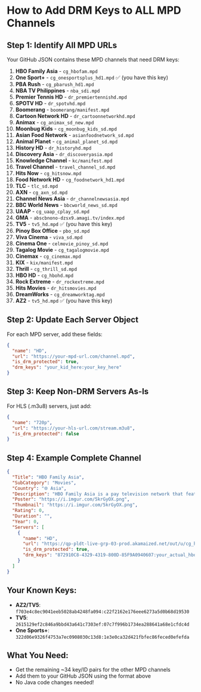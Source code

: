 # How to Add DRM Keys to ALL MPD Channels

## Step 1: Identify All MPD URLs
Your GitHub JSON contains these MPD channels that need DRM keys:

1. **HBO Family Asia** - `cg_hbofam.mpd`
2. **One Sport+** - `cg_onesportsplus_hd1.mpd` ✅ (you have this key)
3. **PBA Rush** - `cg_pbarush_hd1.mpd`
4. **NBA TV Philippines** - `nba_sdi.mpd`
5. **Premier Tennis HD** - `dr_premiertennishd.mpd`
6. **SPOTV HD** - `dr_spotvhd.mpd`
7. **Boomerang** - `boomerang/manifest.mpd`
8. **Cartoon Network HD** - `dr_cartoonnetworkhd.mpd`
9. **Animax** - `cg_animax_sd_new.mpd`
10. **Moonbug Kids** - `cg_moonbug_kids_sd.mpd`
11. **Asian Food Network** - `asianfoodnetwork_sd.mpd`
12. **Animal Planet** - `cg_animal_planet_sd.mpd`
13. **History HD** - `dr_historyhd.mpd`
14. **Discovery Asia** - `dr_discoveryasia.mpd`
15. **Knowledge Channel** - `kc/manifest.mpd`
16. **Travel Channel** - `travel_channel_sd.mpd`
17. **Hits Now** - `cg_hitsnow.mpd`
18. **Food Network HD** - `cg_foodnetwork_hd1.mpd`
19. **TLC** - `tlc_sd.mpd`
20. **AXN** - `cg_axn_sd.mpd`
21. **Channel News Asia** - `dr_channelnewsasia.mpd`
22. **BBC World News** - `bbcworld_news_sd.mpd`
23. **UAAP** - `cg_uaap_cplay_sd.mpd`
24. **GMA** - `abscbnono-dzsx9.amagi.tv/index.mpd`
25. **TV5** - `tv5_hd.mpd` ✅ (you have this key)
26. **Pinoy Box Office** - `pbo_sd.mpd`
27. **Viva Cinema** - `viva_sd.mpd`
28. **Cinema One** - `celmovie_pinoy_sd.mpd`
29. **Tagalog Movie** - `cg_tagalogmovie.mpd`
30. **Cinemax** - `cg_cinemax.mpd`
31. **KIX** - `kix/manifest.mpd`
32. **Thrill** - `cg_thrill_sd.mpd`
33. **HBO HD** - `cg_hbohd.mpd`
34. **Rock Extreme** - `dr_rockextreme.mpd`
35. **Hits Movies** - `dr_hitsmovies.mpd`
36. **DreamWorks** - `cg_dreamworktag.mpd`
37. **AZ2** - `tv5_hd.mpd` ✅ (you have this key)

## Step 2: Update Each Server Object

For each MPD server, add these fields:

```json
{
  "name": "HD",
  "url": "https://your-mpd-url.com/channel.mpd",
  "is_drm_protected": true,
  "drm_keys": "your_kid_here:your_key_here"
}
```

## Step 3: Keep Non-DRM Servers As-Is

For HLS (.m3u8) servers, just add:

```json
{
  "name": "720p",
  "url": "https://your-hls-url.com/stream.m3u8",
  "is_drm_protected": false
}
```

## Step 4: Example Complete Channel

```json
{
  "Title": "HBO Family Asia",
  "SubCategory": "Movies",
  "Country": "🌐 Asia",
  "Description": "HBO Family Asia is a pay television network that features family-friendly movies.",
  "Poster": "https://i.imgur.com/5krGyOX.png",
  "Thumbnail": "https://i.imgur.com/5krGyOX.png",
  "Rating": 0,
  "Duration": "",
  "Year": 0,
  "Servers": [
    {
      "name": "HD",
      "url": "https://qp-pldt-live-grp-03-prod.akamaized.net/out/u/cg_hbofam.mpd",
      "is_drm_protected": true,
      "drm_keys": "872910C8-4329-4319-800D-85F9A0940607:your_actual_hbo_key_here"
    }
  ]
}
```

## Your Known Keys:
- **AZ2/TV5**: `f703e4c8ec9041eeb5028ab4248fa094:c22f2162e176eee6273a5d0b68d19530`
- **TV5**: `2615129ef2c846a9bbd43a641c7303ef:07c7f996b1734ea288641a68e1cfdc4d`
- **One Sports+**: `322d06e9326f4753a7ec0908030c13d8:1e3e0ca32d421fbfec86feced0efefda`

## What You Need:
- Get the remaining ~34 key/ID pairs for the other MPD channels
- Add them to your GitHub JSON using the format above
- No Java code changes needed!